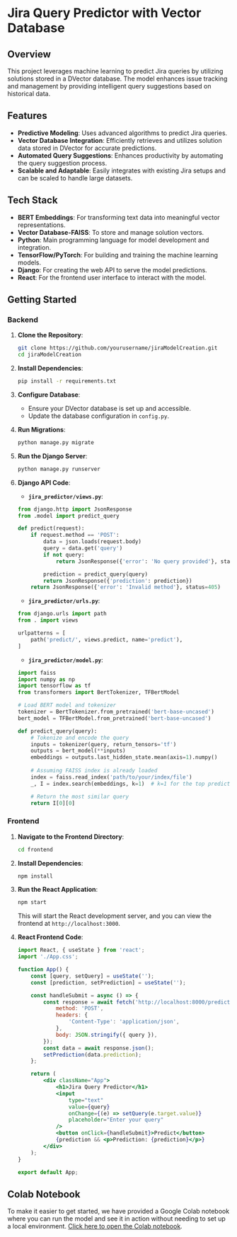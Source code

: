# Jira Query Predictor with Vector Database

## Overview
This project leverages machine learning to predict Jira queries by utilizing solutions stored in a DVector database. The model enhances issue tracking and management by providing intelligent query suggestions based on historical data.

## Features
- **Predictive Modeling**: Uses advanced algorithms to predict Jira queries.
- **Vector Database Integration**: Efficiently retrieves and utilizes solution data stored in DVector for accurate predictions.
- **Automated Query Suggestions**: Enhances productivity by automating the query suggestion process.
- **Scalable and Adaptable**: Easily integrates with existing Jira setups and can be scaled to handle large datasets.

## Tech Stack
- **BERT Embeddings**: For transforming text data into meaningful vector representations.
- **Vector Database-FAISS**: To store and manage solution vectors.
- **Python**: Main programming language for model development and integration.
- **TensorFlow/PyTorch**: For building and training the machine learning models.
- **Django**: For creating the web API to serve the model predictions.
- **React**: For the frontend user interface to interact with the model.

## Getting Started

### Backend

1. **Clone the Repository**:
    ```bash
    git clone https://github.com/yourusername/jiraModelCreation.git
    cd jiraModelCreation
    ```

2. **Install Dependencies**:
    ```bash
    pip install -r requirements.txt
    ```

3. **Configure Database**:
    - Ensure your DVector database is set up and accessible.
    - Update the database configuration in `config.py`.

4. **Run Migrations**:
    ```bash
    python manage.py migrate
    ```

5. **Run the Django Server**:
    ```bash
    python manage.py runserver
    ```

6. **Django API Code**:

    - **`jira_predictor/views.py`**:
    ```python
    from django.http import JsonResponse
    from .model import predict_query

    def predict(request):
        if request.method == 'POST':
            data = json.loads(request.body)
            query = data.get('query')
            if not query:
                return JsonResponse({'error': 'No query provided'}, status=400)

            prediction = predict_query(query)
            return JsonResponse({'prediction': prediction})
        return JsonResponse({'error': 'Invalid method'}, status=405)
    ```

    - **`jira_predictor/urls.py`**:
    ```python
    from django.urls import path
    from . import views

    urlpatterns = [
        path('predict/', views.predict, name='predict'),
    ]
    ```

    - **`jira_predictor/model.py`**:
    ```python
    import faiss
    import numpy as np
    import tensorflow as tf
    from transformers import BertTokenizer, TFBertModel

    # Load BERT model and tokenizer
    tokenizer = BertTokenizer.from_pretrained('bert-base-uncased')
    bert_model = TFBertModel.from_pretrained('bert-base-uncased')

    def predict_query(query):
        # Tokenize and encode the query
        inputs = tokenizer(query, return_tensors='tf')
        outputs = bert_model(**inputs)
        embeddings = outputs.last_hidden_state.mean(axis=1).numpy()
        
        # Assuming FAISS index is already loaded
        index = faiss.read_index('path/to/your/index/file')
        _, I = index.search(embeddings, k=1)  # k=1 for the top prediction

        # Return the most similar query
        return I[0][0]
    ```

### Frontend

1. **Navigate to the Frontend Directory**:
    ```bash
    cd frontend
    ```

2. **Install Dependencies**:
    ```bash
    npm install
    ```

3. **Run the React Application**:
    ```bash
    npm start
    ```
   This will start the React development server, and you can view the frontend at `http://localhost:3000`.

4. **React Frontend Code**:
    ```jsx
    import React, { useState } from 'react';
    import './App.css';

    function App() {
        const [query, setQuery] = useState('');
        const [prediction, setPrediction] = useState('');

        const handleSubmit = async () => {
            const response = await fetch('http://localhost:8000/predict/', {
                method: 'POST',
                headers: {
                    'Content-Type': 'application/json',
                },
                body: JSON.stringify({ query }),
            });
            const data = await response.json();
            setPrediction(data.prediction);
        };

        return (
            <div className="App">
                <h1>Jira Query Predictor</h1>
                <input 
                    type="text" 
                    value={query} 
                    onChange={(e) => setQuery(e.target.value)} 
                    placeholder="Enter your query"
                />
                <button onClick={handleSubmit}>Predict</button>
                {prediction && <p>Prediction: {prediction}</p>}
            </div>
        );
    }

    export default App;
    ```

## Colab Notebook
To make it easier to get started, we have provided a Google Colab notebook where you can run the model and see it in action without needing to set up a local environment. [Click here to open the Colab notebook](https://colab.research.google.com/drive/1DU9cZpYkXN9AzJJXt5pxI9VIxbv3Rdke?usp=sharing).
